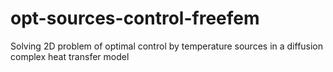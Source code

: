 # opt-sources-control-freefem
Solving 2D problem of optimal control by temperature sources in a diffusion complex heat transfer model

